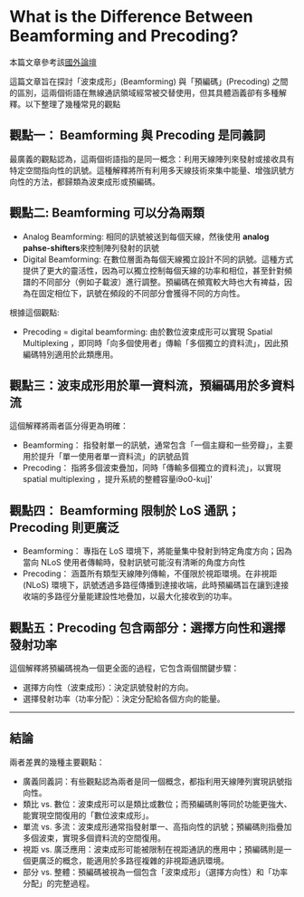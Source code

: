 # What is the Difference Between Beamforming and Precoding?
本篇文章參考該[國外論壇](https://ma-mimo.ellintech.se/2017/10/03/what-is-the-difference-between-beamforming-and-precoding/)

這篇文章旨在探討「波束成形」(Beamforming) 與「預編碼」(Precoding) 之間的區別，這兩個術語在無線通訊領域經常被交替使用，但其具體涵義卻有多種解釋。以下整理了幾種常見的觀點   



## 觀點一： Beamforming 與 Precoding 是同義詞
最廣義的觀點認為，這兩個術語指的是同一概念：利用天線陣列來發射或接收具有特定空間指向性的訊號。這種解釋將所有利用多天線技術來集中能量、增強訊號方向性的方法，都歸類為波束成形或預編碼。



## 觀點二: Beamforming 可以分為兩類
* Analog Beamforming: 相同的訊號被送到每個天線，然後使用 **analog pahse-shifters**來控制陣列發射的訊號
* Digital Beamforming: 在數位層面為每個天線獨立設計不同的訊號。這種方式提供了更大的靈活性，因為可以獨立控制每個天線的功率和相位，甚至針對頻譜的不同部分（例如子載波）進行調整。預編碼在頻寬較大時也大有裨益，因為在固定相位下，訊號在頻段的不同部分會獲得不同的方向性。

根據這個觀點:  
* Precoding = digital beamforming: 由於數位波束成形可以實現 Spatial Multiplexing ，即同時「向多個使用者」傳輸「多個獨立的資料流」，因此預編碼特別適用於此類應用。



## 觀點三：波束成形用於單一資料流，預編碼用於多資料流
這個解釋將兩者區分得更為明確：  
* Beamforming： 指發射單一的訊號，通常包含「一個主瓣和一些旁瓣」，主要用於提升「單一使用者單一資料流」的訊號品質
* Precoding： 指將多個波束疊加，同時「傳輸多個獨立的資料流」，以實現 spatial multiplexing ，提升系統的整體容量i9o0-kuj]'



## 觀點四： Beamforming 限制於 LoS 通訊； Precoding 則更廣泛
* Beamforming： 專指在 LoS 環境下，將能量集中發射到特定角度方向；因為當向 NLoS 使用者傳輸時，發射訊號可能沒有清晰的角度方向性
* Precoding： 涵蓋所有類型天線陣列傳輸，不僅限於視距環境。在非視距 (NLoS) 環境下，訊號透過多路徑傳播到達接收端，此時預編碼旨在讓到達接收端的多路徑分量能建設性地疊加，以最大化接收到的功率。



## 觀點五：Precoding 包含兩部分：選擇方向性和選擇發射功率
這個解釋將預編碼視為一個更全面的過程，它包含兩個關鍵步驟：  
* 選擇方向性（波束成形）：決定訊號發射的方向。
* 選擇發射功率（功率分配）：決定分配給各個方向的能量。

***

## 結論
兩者差異的幾種主要觀點：
* 廣義同義詞：有些觀點認為兩者是同一個概念，都指利用天線陣列實現訊號指向性。
* 類比 vs. 數位：波束成形可以是類比或數位；而預編碼則等同於功能更強大、能實現空間復用的「數位波束成形」。
* 單流 vs. 多流：波束成形通常指發射單一、高指向性的訊號；預編碼則指疊加多個波束，實現多個資料流的空間復用。
* 視距 vs. 廣泛應用：波束成形可能被限制在視距通訊的應用中；預編碼則是一個更廣泛的概念，能適用於多路徑複雜的非視距通訊環境。
* 部分 vs. 整體：預編碼被視為一個包含「波束成形」（選擇方向性）和「功率分配」的完整過程。
